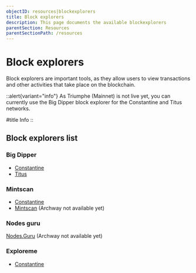 ```yaml
---
objectID: resources|blockexplorers
title: Block explorers
description: This page documents the available blockexplorers
parentSection: Resources
parentSectionPath: /resources
---
```


# Block explorers

Block explorers are important tools, as they allow users to view transactions and other activities that take place on the blockchain.

::alert{variant="info"}
As Triumphe (Mainnet) is not live yet, you can currently use the Big Dipper block explorer for the Constantine and Titus networks.

#title
Info
::

## Block explorers list

### Big Dipper
- <a href="https://explorer.titus-1.archway.tech">Constantine</a>
- <a href="https://api.titus-1.archway.tech" target="_blank">Titus</a>


### Mintscan
- <a href="https://testnet.mintscan.io/archway-testnet" target="_blank"> Constantine </a>
- <a href="https://hub.mintscan.io/chains/overview" target="_blank">Mintscan</a> (Archway not available yet)

### Nodes guru

<a href="https://explorers.guru/" target="_blank">Nodes.Guru</a> (Archway not available yet)

### Exploreme

- <a href="https://archway.exploreme.pro/">Constantine</a>
